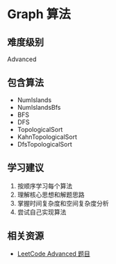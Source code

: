 # Graph 算法

## 难度级别
Advanced

## 包含算法
- NumIslands
- NumIslandsBfs
- BFS
- DFS
- TopologicalSort
- KahnTopologicalSort
- DfsTopologicalSort

## 学习建议
1. 按顺序学习每个算法
2. 理解核心思想和解题思路
3. 掌握时间复杂度和空间复杂度分析
4. 尝试自己实现算法

## 相关资源
- [LeetCode Advanced 题目](https://leetcode.com/problemset/all/?difficulty=ADVANCED)
